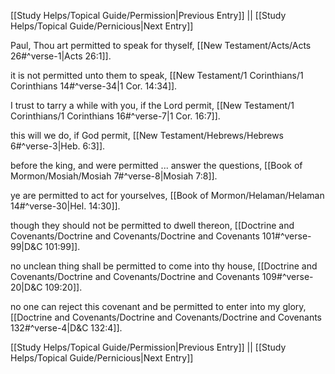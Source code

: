 [[Study Helps/Topical Guide/Permission|Previous Entry]]  ||  [[Study Helps/Topical Guide/Pernicious|Next Entry]]

 Paul, Thou art permitted to speak for thyself, [[New Testament/Acts/Acts 26#^verse-1|Acts 26:1]].

 it is not permitted unto them to speak, [[New Testament/1 Corinthians/1 Corinthians 14#^verse-34|1 Cor. 14:34]].

 I trust to tarry a while with you, if the Lord permit, [[New Testament/1 Corinthians/1 Corinthians 16#^verse-7|1 Cor. 16:7]].

 this will we do, if God permit, [[New Testament/Hebrews/Hebrews 6#^verse-3|Heb. 6:3]].

 before the king, and were permitted ... answer the questions, [[Book of Mormon/Mosiah/Mosiah 7#^verse-8|Mosiah 7:8]].

 ye are permitted to act for yourselves, [[Book of Mormon/Helaman/Helaman 14#^verse-30|Hel. 14:30]].

 though they should not be permitted to dwell thereon, [[Doctrine and Covenants/Doctrine and Covenants/Doctrine and Covenants 101#^verse-99|D&C 101:99]].

 no unclean thing shall be permitted to come into thy house, [[Doctrine and Covenants/Doctrine and Covenants/Doctrine and Covenants 109#^verse-20|D&C 109:20]].

 no one can reject this covenant and be permitted to enter into my glory, [[Doctrine and Covenants/Doctrine and Covenants/Doctrine and Covenants 132#^verse-4|D&C 132:4]].

[[Study Helps/Topical Guide/Permission|Previous Entry]]  ||  [[Study Helps/Topical Guide/Pernicious|Next Entry]]